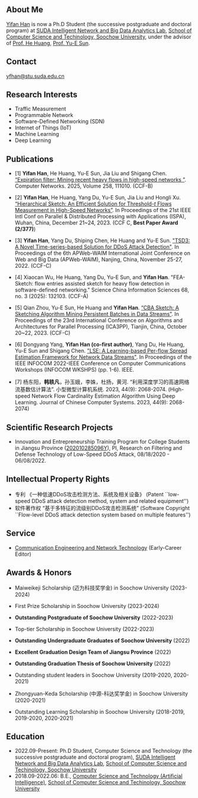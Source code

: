 ## About Me

[Yifan Han](https://scholar.google.com/citations?user=M7MAIlgAAAAJ&hl=en) is now a Ph.D Student (the successive postgraduate and doctoral program) at [SUDA Intelligent Network and Big Data Analytics Lab](http://ins.scst.suda.edu.cn/), [School of Computer Science and Techinology, Soochow University](http://scst.suda.edu.cn/main.htm), under the advisor of [Prof. He Huang](http://web.suda.edu.cn/huangh/), [Prof. Yu-E Sun](http://web.suda.edu.cn/sunye12/).


## Contact

yfhan@stu.suda.edu.cn


## Research Interests

- Traffic Measurement
- Programmable Network
- Software-Defined Networking (SDN)
- Internet of Things (IoT)
- Machine Learning
- Deep Learning


## Publications

- [1] __Yifan Han__, He Huang, Yu-E Sun, Jia Liu and Shigang Chen. [“Expiration filter: Mining recent heavy flows in high-speed networks
”](https://doi.org/10.1016/j.comnet.2024.111010). Computer Networks. 2025, Volume 258, 111010. (CCF-B)

- [2] __Yifan Han__, He Huang, Yang Du, Yu-E Sun, Jia Liu and Hongli Xu. [“Hierarchical Sketch: An Efficient Solution for Threshold-*t* Flows Measurement in High-Speed Networks”](https://ieeexplore.ieee.org/document/10491870). In Proceedings of the 21st IEEE Intl Conf on Parallel & Distributed Processing with Applications (ISPA), Wuhan, China, December 21~24, 2023. (CCF C, __Best Paper Award (2/377)__)

- [3] __Yifan Han__, Yang Du, Shiping Chen, He Huang and Yu-E Sun. ["TSD3: A Novel Time-series-based Solution for DDoS Attack Detection"](https://link.springer.com/chapter/10.1007/978-3-031-25201-3_25). In Proceedings of the 6th APWeb-WAIM International Joint Conference on Web and Big Data (APWeb-WAIM), Nanjing, China, November 25-27, 2022. (CCF-C)

- [4] Xiaocan Wu, He Huang, Yang Du, Yu-E Sun, and __Yifan Han__. "FEA-Sketch: flow entries assisted sketch for heavy flow detection in software-defined networking." Science China Information Sciences 68, no. 3 (2025): 132103. (CCF-A)

- [5] Qian Zhou, Yu-E Sun, He Huang and __Yifan Han__. [“CBA Sketch: A Sketching Algorithm Mining Persistent Batches in Data Streams”](https://link.springer.com/chapter/10.1007/978-981-97-0811-6_7). In Proceedings of the 23rd International Conference on Algorithms and Architectures for Parallel Processing (ICA3PP), Tianjin, China, October 20~22, 2023. (CCF-C)

- [6] Dongyang Yang, __Yifan Han (co-first author)__, Yang Du, He Huang, Yu-E Sun and Shigang Chen. ["LSE: A Learning-based Per-flow Spread Estimation Framework for Network Data Streams"](https://ieeexplore.ieee.org/abstract/document/9798225/). In Proceedings of the IEEE INFOCOM 2022-IEEE Conference on Computer Communications Workshops (INFOCOM WKSHPS) (pp. 1-6). IEEE.

- [7] 杨东阳，__韩轶凡__，孙玉娥，李姝，杜扬，黄河. “利用深度学习的高速网络流基数估计算法”. 小型微型计算机系统. 2023, 44(9): 2068-2074. (High-speed Network Flow Cardinality Estimation Algorithm Using Deep Learning. Journal of Chinese Computer Systems. 2023, 44(9): 2068-2074)


## Scientific Research Projects

- Innovation and Entrepreneurship Training Program for College Students in Jiangsu Province ([202010285096Y](https://jsgjc.jse.edu.cn/cxcypt/cxcypt/Index/ItemDetail?id=e406130a-0c2c-42de-88b2-525acc0efeb1&_pageIndex=15)), PI, Research on Filtering and Defense Technology of Low-Speed DDoS Attack, 08/18/2020 - 06/08/2022.

## Intellectual Property Rights
- 专利 《一种低速DDoS攻击检测方法、系统及相关设备》 (Patent ``low-speed DDoS attack detection method, system and related equipment'')
- 软件著作权 “基于多特征的流级别DDoS攻击检测系统” (Software Copyright ``Flow-level DDoS attack detection system based on multiple features'')

## Service

- [Communication Engineering and Network Technology](https://www.hillpublisher.com/Journals/cent/) (Early-Career Editor)

## Awards & Honors

- Maiweikeji Scholarship (迈为科技奖学金) in Soochow University (2023-2024)
- First Prize Scholarship in Soochow University (2023-2024)
- __Outstanding Postgraduate of Soochow University__ (2022-2023)
- Top-tier Scholarship in Soochow University (2022-2023)

- __Outstanding Undergraduate Graduates of Soochow University__ (2022)
- __Excellent Graduation Design Team of Jiangsu Province__ (2022)
- __Outstanding Graduation Thesis of Soochow University__ (2022)
- Outstanding student leaders in Soochow University (2019-2020, 2020-2021)
- Zhongyuan-Keda Scholarship (中源-科达奖学金) in Soochow University (2020-2021)
- Outstanding Learning Scholarship in Soochow University (2018-2019, 2019-2020, 2020-2021)


## Education

- 2022.09-Present: Ph.D Student, Computer Science and Technology (the successive postgraduate and doctoral program), [SUDA Intelligent Network and Big Data Analytics Lab](http://ins.scst.suda.edu.cn/), [School of Computer Science and Techinology, Soochow University](http://scst.suda.edu.cn/main.htm)
- 2018.09-2022.06: B.E., [Computer Science and Technology (Artificial Intelligence)](http://aiclass.jwb.suda.edu.cn/), [School of Computer Science and Techinology, Soochow University](http://scst.suda.edu.cn/main.htm)


